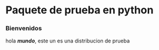 # Paquete de prueba en python

### Bienvenidos

hola ***mundo***, este un es una distribucion de prueba